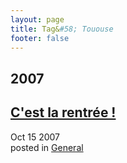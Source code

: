 ```yaml
---
layout: page
title: Tag&#58; Tououse
footer: false
---
```


<div id="blog-archives" class="category">
<h2>2007</h2>

<article>
<h1><a href="/2007/10/15/cest-la-rentree/index.html">C'est la rentrée !</a></h1>
<time datetime="2007-10-15T00:00:00-06:00" pubdate><span class='month'>Oct</span> <span class='day'>15</span> <span class='year'>2007</span></time>
<footer>
<span class="categories">posted in 
<a href='/categories/general/'>General</a></span>
</footer>
</article>
</div>
